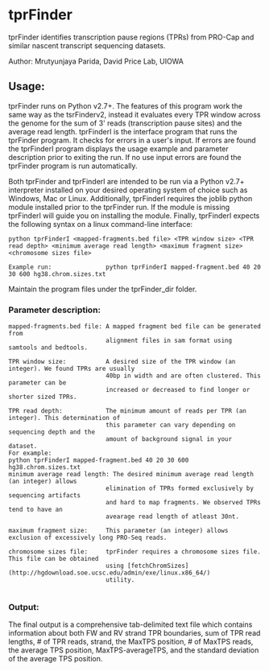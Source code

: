 # tprFinder
tprFinder identifies transcription pause regions (TPRs) from PRO-Cap and similar nascent transcript sequencing datasets.

Author: Mrutyunjaya Parida, David Price Lab, UIOWA

## Usage:
tprFinder runs on Python v2.7+. The features of this program work the same way as the tsrFinderv2, instead it evaluates every TPR window across the genome for the sum of 3' reads (transcription pause sites) and the average read length. tprFinderI is the interface program that runs the tprFinder program. It checks for errors in a user's input. If errors are found the tprFinderI program displays the usage example and parameter description prior to exiting the run. If no use input errors are found the tprFinder program is run automatically.

Both tprFinder and tprFinderI are intended to be run via a Python v2.7+ interpreter installed on your desired operating system of choice such as Windows, Mac or Linux. Additionally, tprFinderI requires the joblib python module installed prior to the tprFinder run. If the module is missing tprFinderI will guide you on installing the module. Finally, tprFinderI expects the following syntax on a linux command-line interface:

```
python tprFinderI <mapped-fragments.bed file> <TPR window size> <TPR read depth> <minimum average read length> <maximum fragment size> <chromosome sizes file>

Example run:               python tprFinderI mapped-fragment.bed 40 20 30 600 hg38.chrom.sizes.txt
```
Maintain the program files under the tprFinder_dir folder.

### Parameter description:
```
mapped-fragments.bed file: A mapped fragment bed file can be generated from 
                           alignment files in sam format using samtools and bedtools.

TPR window size:           A desired size of the TPR window (an integer). We found TPRs are usually 
                           40bp in width and are often clustered. This parameter can be 
                           increased or decreased to find longer or shorter sized TPRs.

TPR read depth:            The minimum amount of reads per TPR (an integer). This determination of 
                           this parameter can vary depending on sequencing depth and the 
                           amount of background signal in your dataset.
For example:
python tprFinderI mapped-fragment.bed 40 20 30 600 hg38.chrom.sizes.txt
minimum average read length: The desired minimum average read length (an integer) allows 
                           elimination of TPRs formed exclusively by sequencing artifacts 
                           and hard to map fragments. We observed TPRs tend to have an 
                           avearage read length of atleast 30nt.

maximum fragment size:     This parameter (an integer) allows exclusion of excessively long PRO-Seq reads. 

chromosome sizes file:     tprFinder requires a chromosome sizes file. This file can be obtained 
                           using [fetchChromSizes](http://hgdownload.soe.ucsc.edu/admin/exe/linux.x86_64/) 
                           utility.
                           
```

### Output:
The final output is a comprehensive tab-delimited text file which contains information about both FW and RV strand TPR boundaries, sum of TPR read lengths, # of TPR reads, strand, the MaxTPS position, # of MaxTPS reads, the average TPS position, MaxTPS-averageTPS, and the standard deviation of the average TPS position.

